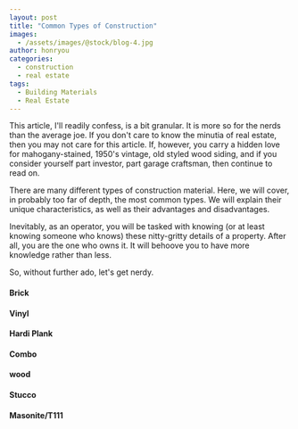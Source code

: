 ```yaml
---
layout: post
title: "Common Types of Construction"
images:
  - /assets/images/@stock/blog-4.jpg
author: honryou
categories:
  - construction
  - real estate
tags:
  - Building Materials
  - Real Estate
---
```


This article, I'll readily confess, is a bit granular. It is more so for the nerds than the average joe. If you don't care to know the minutia of real estate, then you may not care for this article. If, however, you carry a hidden love for mahogany-stained, 1950's vintage, old styled wood siding, and if you consider yourself part investor, part garage craftsman, then continue to read on. 

There are many different types of construction material. Here, we will cover, in probably too far of depth, the most common types. We will explain their unique characteristics, as well as their advantages and disadvantages.

Inevitably, as an operator, you will be tasked with knowing (or at least knowing someone who knows) these nitty-gritty details of a property. After all, you are the one who owns it. It will behoove you to have more knowledge rather than less.

So, without further ado, let's get nerdy.

#### Brick

#### Vinyl

#### Hardi Plank

#### Combo

#### wood

#### Stucco

#### Masonite/T111